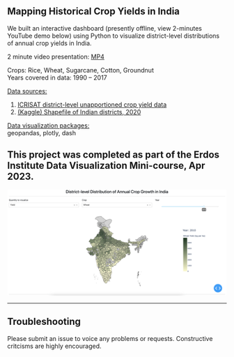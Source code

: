 ## Mapping Historical Crop Yields in India

We built an interactive dashboard (presently offline, view 2-minutes YouTube demo below) using Python to visualize district-level distributions of annual crop yields in India. <br>

2 minute video presentation: [MP4](https://youtu.be/x6f5EpSTQ7c) <br>

Crops: Rice, Wheat, Sugarcane, Cotton, Groundnut <br>
Years covered in data: 1990 &ndash; 2017 <br>

<u>Data sources:</u> <br>
1. [ICRISAT district-level unapportioned crop yield data](http://data.icrisat.org/dld/src/crops.html) <br>
2. [(Kaggle) Shapefile of Indian districts, 2020](https://www.kaggle.com/imdevskp/india-district-wise-shape-files)  <br>

<u>Data visualization packages:</u> <br>
geopandas, plotly, dash <br>

This project was completed as part of the Erdos Institute Data Visualization Mini-course, Apr 2023. <br>
---

![App screenshot](https://github.com/akshaysuresh1/agriyield_viz/blob/main/media/screenshot.png?raw=True)

---


## Troubleshooting <a name="troubleshooting"></a>
Please submit an issue to voice any problems or requests. Constructive critcisms are highly encouraged.
